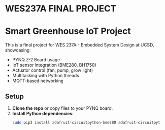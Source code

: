 # WES237A FINAL PROJECT

# Smart Greenhouse IoT Project

This is a final project for WES 237A - Embedded System Design at UCSD, showcasing:
- PYNQ Z-2 Board usage
- IoT sensor integration (BME280, BH1750)
- Actuator control (fan, pump, grow light)
- Multitasking with Python threads
- MQTT-based networking

## Setup

1. **Clone the repo** or copy files to your PYNQ board.
2. **Install Python dependencies**:
   ```bash
   sudo pip3 install adafruit-circuitpython-bme280 adafruit-circuitpython-bh1750 paho-mqtt
